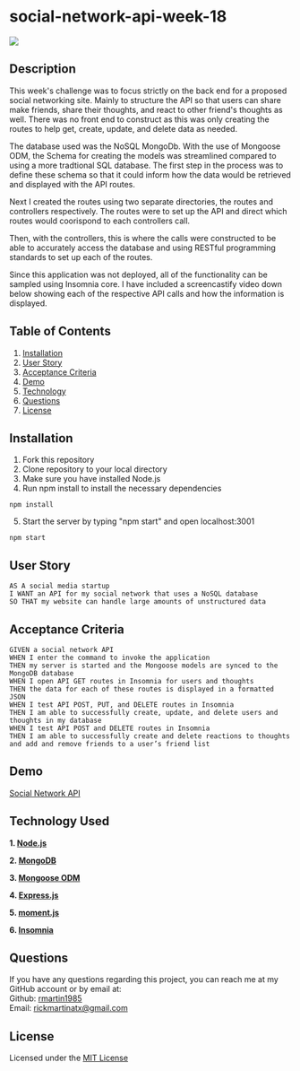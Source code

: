 # social-network-api-week-18

  ![](https://img.shields.io/badge/license-MIT-blue)

  ## Description
 This week's challenge was to focus strictly on the back end for a proposed social networking site. Mainly to structure the API so that users can share make friends, share their thoughts, and react to other friend's thoughts as well. There was no front end to construct as this was only creating the routes to help get, create, update, and delete data as needed. 

 The database used was the NoSQL MongoDb. With the use of Mongoose ODM, the Schema for creating the models was streamlined compared to using a more tradtional SQL database. The first step in the process was to define these schema so that it could inform how the data would be retrieved and displayed with the API routes. 

 Next I created the routes using two separate directories, the routes and controllers respectively. The routes were to set up the API and direct which routes would coorispond to each controllers call. 

 Then, with the controllers, this is where the calls were constructed to be able to accurately access the database and using RESTful programming standards to set up each of the routes. 

 Since this application was not deployed, all of the functionality can be sampled using Insomnia core. I have included a screencastify video down below showing each of the respective API calls and how the information is displayed. 

  ## Table of Contents
  1. [Installation](##installation)
  2. [User Story](#user-story)
  3. [Acceptance Criteria](#acceptance-criteria)
  4. [Demo](#demo)
  5. [Technology](#technology)
  6. [Questions](#questions)
  7. [License](#license)
  

  ## Installation
  1. Fork this repository
  2. Clone repository to your local directory
  3. Make sure you have installed Node.js 
  4. Run npm install to install the necessary dependencies
  ```
  npm install
  ```
  5. Start the server by typing "npm start" and open localhost:3001
  ```
  npm start
  ```

  ## User Story
  ```
  AS A social media startup
  I WANT an API for my social network that uses a NoSQL database
  SO THAT my website can handle large amounts of unstructured data

  ```
  ## Acceptance Criteria
  ```
  GIVEN a social network API
  WHEN I enter the command to invoke the application
  THEN my server is started and the Mongoose models are synced to the MongoDB database
  WHEN I open API GET routes in Insomnia for users and thoughts
  THEN the data for each of these routes is displayed in a formatted JSON
  WHEN I test API POST, PUT, and DELETE routes in Insomnia
  THEN I am able to successfully create, update, and delete users and thoughts in my database
  WHEN I test API POST and DELETE routes in Insomnia
  THEN I am able to successfully create and delete reactions to thoughts and add and remove friends to a user’s friend list

  ```

  ## Demo

  [Social Network API](https://drive.google.com/file/d/1E259MQjDcoE1KS3-0Jzdmk0GvDQvZX1p/view)

  ## Technology Used
  **1. [Node.js](https://nodejs.org/en/)**

  **2. [MongoDB](https://www.mongodb.com)**

  **3. [Mongoose ODM](https://mongoosejs.com/)**

  **4. [Express.js](https://www.npmjs.com/package/express)**

  **5. [moment.js](https://www.npmjs.com/package/moment)**

  **6. [Insomnia](https://docs.insomnia.rest/)**

  ## Questions

  If you have any questions regarding this project, you can reach me at my GitHub account or by email at:
  <br />
  Github: [rmartin1985](https://github.com/rmartin1985)
  <br />
  Email: rickmartinatx@gmail.com

  ## License
  Licensed under the [MIT License](LICENSE)
